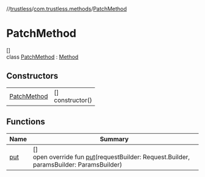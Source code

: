 //[trustless](../../../index.md)/[com.trustless.methods](../index.md)/[PatchMethod](index.md)

# PatchMethod

[]\
class [PatchMethod](index.md) : [Method](../-method/index.md)

## Constructors

| | |
|---|---|
| [PatchMethod](-patch-method.md) | []<br>constructor() |

## Functions

| Name | Summary |
|---|---|
| [put](put.md) | []<br>open override fun [put](put.md)(requestBuilder: Request.Builder, paramsBuilder: ParamsBuilder) |

